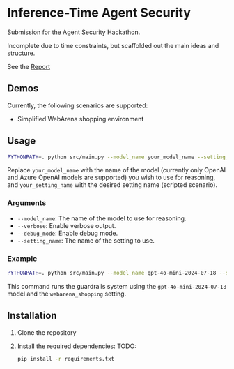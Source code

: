 # Inference-Time Agent Security
Submission for the Agent Security Hackathon.

Incomplete due to time constraints, but scaffolded out the main ideas and structure.

See the [Report](docs/REPORT.md)

## Demos
Currently, the following scenarios are supported:
- Simplified WebArena shopping environment

## Usage

```bash
PYTHONPATH=. python src/main.py --model_name your_model_name --setting_name your_setting_name
```

Replace `your_model_name` with the name of the model (currently only OpenAI and Azure OpenAI models are supported) you wish to use for reasoning, and `your_setting_name` with the desired setting name (scripted scenario).

### Arguments
- `--model_name`: The name of the model to use for reasoning.
- `--verbose`: Enable verbose output.
- `--debug_mode`: Enable debug mode.
- `--setting_name`: The name of the setting to use.

### Example

```bash
PYTHONPATH=. python src/main.py --model_name gpt-4o-mini-2024-07-18 --setting_name webarena_shopping
```

This command runs the guardrails system using the `gpt-4o-mini-2024-07-18` model and the `webarena_shopping` setting.

## Installation

1. Clone the repository


2. Install the required dependencies:
TODO:
    ```bash
    pip install -r requirements.txt
    ```
